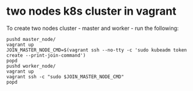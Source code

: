 # two nodes k8s cluster in vagrant

To create two nodes cluster - master and worker - run the following:

```
pushd master_node/
vagrant up
JOIN_MASTER_NODE_CMD=$(vagrant ssh --no-tty -c 'sudo kubeadm token create --print-join-command')
popd
pushd worker_node/
vagrant up
vagrant ssh -c "sudo $JOIN_MASTER_NODE_CMD"
popd
```
